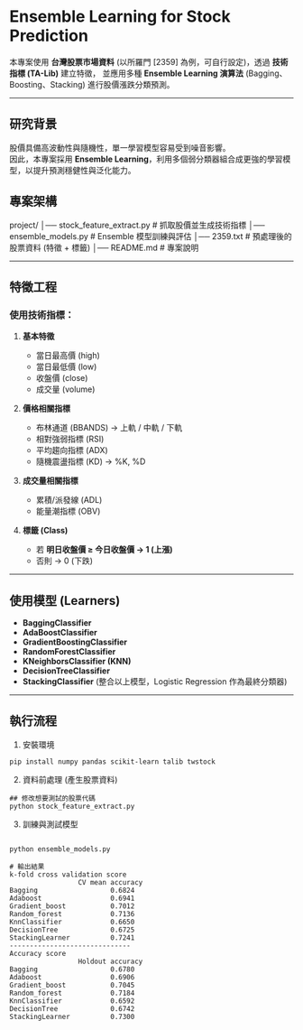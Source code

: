#  Ensemble Learning for Stock Prediction

本專案使用 **台灣股票市場資料** (以所羅門 [2359] 為例，可自行設定)，透過 **技術指標 (TA-Lib)** 建立特徵，
並應用多種 **Ensemble Learning 演算法** (Bagging、Boosting、Stacking) 進行股價漲跌分類預測。  

---

## 研究背景
股價具備高波動性與隨機性，單一學習模型容易受到噪音影響。  
因此，本專案採用 **Ensemble Learning**，利用多個弱分類器組合成更強的學習模型，以提升預測穩健性與泛化能力。  

## 專案架構
project/
│── stock_feature_extract.py # 抓取股價並生成技術指標
│── ensemble_models.py # Ensemble 模型訓練與評估
│── 2359.txt # 預處理後的股票資料 (特徵 + 標籤)
│── README.md # 專案說明

---

## 特徵工程

### 使用技術指標：
1. **基本特徵**
   - 當日最高價 (high)  
   - 當日最低價 (low)  
   - 收盤價 (close)  
   - 成交量 (volume)  

2. **價格相關指標**
   - 布林通道 (BBANDS) → 上軌 / 中軌 / 下軌  
   - 相對強弱指標 (RSI)  
   - 平均趨向指標 (ADX)  
   - 隨機震盪指標 (KD) → %K, %D  

3. **成交量相關指標**
   - 累積/派發線 (ADL)  
   - 能量潮指標 (OBV)  

4. **標籤 (Class)**
   - 若 **明日收盤價 ≥ 今日收盤價 → 1 (上漲)**  
   - 否則 → 0 (下跌)  

---
## 使用模型 (Learners)

- **BaggingClassifier**  
- **AdaBoostClassifier**  
- **GradientBoostingClassifier**  
- **RandomForestClassifier**  
- **KNeighborsClassifier (KNN)**  
- **DecisionTreeClassifier**  
- **StackingClassifier** (整合以上模型，Logistic Regression 作為最終分類器)

---
## 執行流程
1. 安裝環境
```shell
pip install numpy pandas scikit-learn talib twstock
```
2. 資料前處理 (產生股票資料)

```shell
## 修改想要測試的股票代碼
python stock_feature_extract.py
```
3. 訓練與測試模型
```shell

python ensemble_models.py

# 輸出結果
k-fold cross validation score
                 CV mean accuracy
Bagging                  0.6824
Adaboost                 0.6941
Gradient_boost           0.7012
Random_forest            0.7136
KnnClassifier            0.6650
DecisionTree             0.6725
StackingLearner          0.7241
------------------------------
Accuracy score
                 Holdout accuracy
Bagging                  0.6780
Adaboost                 0.6906
Gradient_boost           0.7045
Random_forest            0.7184
KnnClassifier            0.6592
DecisionTree             0.6742
StackingLearner          0.7300
```

